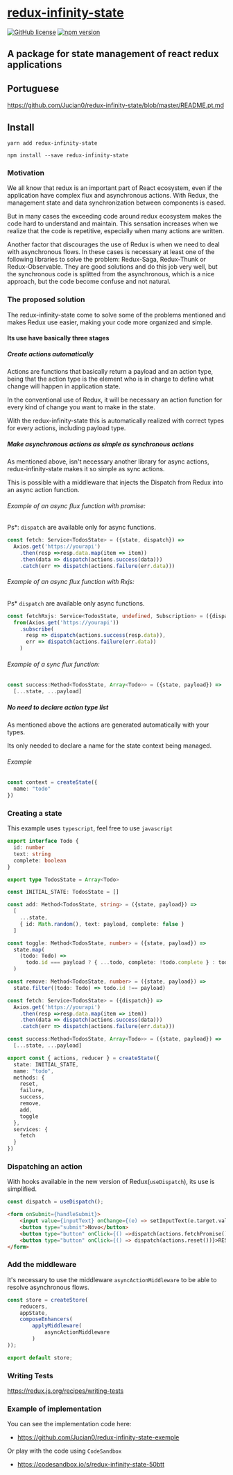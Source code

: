 # [redux-infinity-state](https://www.npmjs.com/package/redux-infinity-state)


 [![GitHub license](https://img.shields.io/badge/license-MIT-blue.svg)](https://github.com/Jucian0/redux-infinity-state/blob/master/LICENSE) 
 [![npm version](https://img.shields.io/badge/npm-v1.0-ff69b4)](https://www.npmjs.com/package/redux-infinity-state) 


## A package for state management of react redux applications

## Portuguese
https://github.com/Jucian0/redux-infinity-state/blob/master/README.pt.md

## Install

`yarn add redux-infinity-state`

`npm install --save redux-infinity-state`

### Motivation


We all know that redux is an important part of React ecosystem, even if the application have complex flux and asynchronous actions.
With Redux, the management state and data synchronization between components is eased.

But in many cases the exceeding code around redux ecosystem makes the code hard to understand and maintain. This sensation increases when we realize that the code is repetitive, especially when many actions are written.

Another factor that discourages the use of Redux is when we need to deal with asynchronous flows. In these cases is necessary at least one of the following libraries to solve the problem: Redux-Saga, Redux-Thunk or Redux-Observable. They are good solutions and do this job very well, but the synchronous code is splitted from the asynchronous, which is a nice approach, but the code become confuse and not natural.


### The proposed solution

The redux-infinity-state come to solve some of the problems mentioned and makes Redux use easier, making your code more organized and simple.

#### Its use have basically three stages

##### Create actions automatically

Actions are functions that basically return a payload and an action type, being that the action type is the element who is in charge to define what change will happen in application state.

In the conventional use of Redux, it will be necessary an action function for every kind of change you want to make in the state.

With the redux-infinity-state this is automatically realized with correct types for every actions, including payload type.


##### Make asynchronous actions as simple as synchronous actions

As mentioned above, isn't necessary another library for async actions, redux-infinity-state makes it so simple as sync actions.

This is possible with a middleware that injects the Dispatch from Redux into an async action function.

###### Example of an async flux function with promise:
Ps*: `dispatch` are available only for async functions.

```typescript
const fetch: Service<TodosState> = ({state, dispatch}) =>
  Axios.get('https://yourapi')
    .then(resp =>resp.data.map(item => item))
    .then(data => dispatch(actions.success(data)))
    .catch(err => dispatch(actions.failure(err.data)))

```

###### Example of an async flux function with Rxjs:
Ps* `dispatch` are available only async functions.

```typescript
const fetchRxjs: Service<TodosState, undefined, Subscription> = ({dispatch}) =>
  from(Axios.get('https://yourapi'))
    .subscribe(
      resp => dispatch(actions.success(resp.data)),
      err => dispatch(actions.failure(err.data))
    )

```

###### Example of a sync flux function:

```typescript
const success:Method<TodosState, Array<Todo>> = ({state, payload}) =>
  [...state, ...payload]
```

##### No need to declare action type list

As mentioned above the actions are generated automatically with your types.

Its only needed to declare a name for the state context being managed.

###### Example

```typescript
const context = createState({
  name: "todo"
})
```

### Creating a state

This example uses `typescript`, feel free to use `javascript`


```typescript
export interface Todo {
  id: number
  text: string
  complete: boolean
}

export type TodosState = Array<Todo>

const INITIAL_STATE: TodosState = []

const add: Method<TodosState, string> = ({state, payload}) =>
  [
    ...state,
    { id: Math.random(), text: payload, complete: false }
  ]

const toggle: Method<TodosState, number> = ({state, payload}) =>
  state.map(
    (todo: Todo) =>
      todo.id === payload ? { ...todo, complete: !todo.complete } : todo
  )

const remove: Method<TodosState, number> = ({state, payload}) =>
  state.filter((todo: Todo) => todo.id !== payload)

const fetch: Service<TodosState> = ({dispatch}) =>
  Axios.get('https://yourapi')
    .then(resp =>resp.data.map(item => item))
    .then(data => dispatch(actions.success(data)))
    .catch(err => dispatch(actions.failure(err.data)))

const success:Method<TodosState, Array<Todo>> = ({state, payload}) =>
  [...state, ...payload]

export const { actions, reducer } = createState({
  state: INITIAL_STATE,
  name: "todo",
  methods: {
    reset,
    failure,
    success,
    remove,
    add,
    toggle
  },
  services: {
    fetch
  }
})
```

### Dispatching an action

With hooks available in the new version of Redux(`useDispatch`), its use is simplified.

```typescript
const dispatch = useDispatch();
```

```html
<form onSubmit={handleSubmit}>
    <input value={inputText} onChange={(e) => setInputText(e.target.value} />
    <button type="submit">Novo</button>
    <button type="button" onClick={() =>dispatch(actions.fetchPromise())} >Async Promise</button>
    <button type="button" onClick={() => dispatch(actions.reset())}>RESET</button>
</form>
```

### Add the middleware

It's necessary to use the middleware `asyncActionMiddleware` to be able to resolve asynchronous flows.

```typescript
const store = createStore(
    reducers, 
    appState,
    composeEnhancers(
        applyMiddleware(
            asyncActionMiddleware
        )
));

export default store;
```

### Writing Tests

https://redux.js.org/recipes/writing-tests

### Example of implementation

You can see the implementation code here:
 * https://github.com/Jucian0/redux-infinity-state-exemple

Or play with the code using `CodeSandbox`
* https://codesandbox.io/s/redux-infinity-state-50btt

